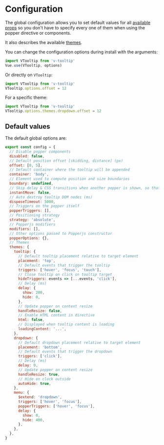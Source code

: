 # Configuration

The global configuration allows you to set default values for all [available props](../api/) so you don't have to specify every one of them when using the popper directive or components.

It also describes the available [themes](./themes.md).

You can change the configuration options during install with the arguments:

```javascript
import VTooltip from 'v-tooltip'
Vue.use(VTooltip, options)
```

Or directly on `VTooltip`:

```javascript
import VTooltip from 'v-tooltip'
VTooltip.options.offset = 12
```

For a specific theme:


```js
import VTooltip from 'v-tooltip'
VTooltip.options.themes.dropdown.offset = 12
```

## Default values

The default global options are:

```js
export const config = {
  // Disable popper components
  disabled: false,
  // Default position offset [skidding, distance] (px)
  offset: [0, 5],
  // Default container where the tooltip will be appended
  container: 'body',
  // Element used to compute position and size boundaries
  boundary: undefined,
  // Skip delay & CSS transitions when another popper is shown, so that the popper appear to instanly move to the new position.
  instantMove: false,
  // Auto destroy tooltip DOM nodes (ms)
  disposeTimeout: 5000,
  // Triggers on the popper itself
  popperTriggers: [],
  // Positioning strategy
  strategy: 'absolute',
  // Popperjs modifiers
  modifiers: [],
  // Other options passed to Popperjs constructor
  popperOptions: {},
  // Themes
  themes: {
    tooltip: {
      // Default tooltip placement relative to target element
      placement: 'top',
      // Default events that trigger the tooltip
      triggers: ['hover', 'focus', 'touch'],
      // Close tooltip on click on tooltip target
      hideTriggers: events => [...events, 'click'],
      // Delay (ms)
      delay: {
        show: 200,
        hide: 0,
      },
      // Update popper on content resize
      handleResize: false,
      // Enable HTML content in directive
      html: false,
      // Displayed when tooltip content is loading
      loadingContent: '...',
    },
    dropdown: {
      // Default dropdown placement relative to target element
      placement: 'bottom',
      // Default events that trigger the dropdown
      triggers: ['click'],
      // Delay (ms)
      delay: 0,
      // Update popper on content resize
      handleResize: true,
      // Hide on clock outside
      autoHide: true,
    },
    menu: {
      $extend: 'dropdown',
      triggers: ['hover', 'focus'],
      popperTriggers: ['hover', 'focus'],
      delay: {
        show: 0,
        hide: 400,
      },
    },
  },
}
```
